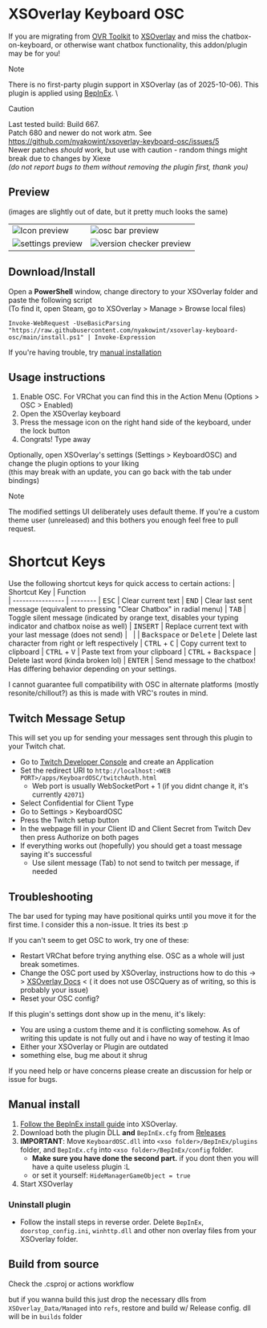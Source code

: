 # XSOverlay Keyboard OSC

If you are migrating from [OVR Toolkit](https://store.steampowered.com/app/1068820/OVR_Toolkit/) to [XSOverlay](https://store.steampowered.com/app/1173510/XSOverlay/) and miss the chatbox-on-keyboard, or otherwise want chatbox functionality, this addon/plugin may be for you!
  
> [!NOTE]
> There is no first-party plugin support in XSOverlay (as of 2025-10-06). This plugin is applied using [BepInEx](https://docs.bepinex.dev/index.html). \

> [!CAUTION]
> Last tested build: Build 667. \
> Patch 680 and newer do not work atm. See https://github.com/nyakowint/xsoverlay-keyboard-osc/issues/5 \
> Newer patches *should* work, but use with caution - random things might break due to changes by Xiexe \
> *(do not report bugs to them without removing the plugin first, thank you)*

## Preview

(images are slightly out of date, but it pretty much looks the same)

|                                                                                                                               |                                                                                                                                      |
|-------------------------------------------------------------------------------------------------------------------------------|--------------------------------------------------------------------------------------------------------------------------------------|
| ![Icon preview](https://github.com/nyakowint/xsoverlay-keyboard-osc/assets/24845294/d43accef-d457-4d00-8b1f-3754e1edaa74)     | ![osc bar preview](https://github.com/nyakowint/xsoverlay-keyboard-osc/assets/24845294/61d71541-1cda-4222-bdbf-8f96fa602e0b)         |
| ![settings preview](https://github.com/nyakowint/xsoverlay-keyboard-osc/assets/24845294/53179e68-1f21-46ec-89a7-9f3d649bbc14) | ![version checker preview](https://github.com/nyakowint/xsoverlay-keyboard-osc/assets/24845294/6aadbcc6-263c-443d-8ffb-fce062c2cbc9) |

## Download/Install

Open a **PowerShell** window, change directory to your XSOverlay folder and paste the following script \
(To find it, open Steam, go to XSOverlay > Manage > Browse local files)

```pwsh
Invoke-WebRequest -UseBasicParsing "https://raw.githubusercontent.com/nyakowint/xsoverlay-keyboard-osc/main/install.ps1" | Invoke-Expression
```

If you're having trouble, try [manual installation](#manual-installation)

## Usage instructions

1. Enable OSC. For VRChat you can find this in the Action Menu (Options > OSC > Enabled)
2. Open the XSOverlay keyboard
3. Press the message icon on the right hand side of the keyboard, under the lock button
4. Congrats! Type away

Optionally, open XSOverlay's settings (Settings > KeyboardOSC) and change the plugin options to your liking \
(this may break with an update, you can go back with the tab under bindings)

> [!NOTE]
> The modified settings UI deliberately uses default theme.
> If you're a custom theme user (unreleased) and this bothers you enough feel free to pull request.


# Shortcut Keys

Use the following shortcut keys for quick access to certain actions:
| Shortcut Key | Function   
| ---------------- | --------
| <kbd>ESC</kbd> | Clear current text
| <kbd>END</kbd> | Clear last sent message (equivalent to pressing "Clear Chatbox" in radial menu)
| <kbd>TAB</kbd> | Toggle silent message (indicated by orange text, disables your typing indicator and chatbox noise as well)
| <kbd>INSERT</kbd> | Replace current text with your last message (does not send)
| &nbsp; |
| <kbd>Backspace</kbd> or <kbd>Delete</kbd> | Delete last character from right or left respectively
| <kbd>CTRL</kbd> + <kbd>C</kbd> | Copy current text to clipboard
| <kbd>CTRL</kbd> + <kbd>V</kbd> | Paste text from your clipboard
| <kbd>CTRL</kbd> + <kbd>Backspace</kbd> | Delete last word (kinda broken lol)
| <kbd>ENTER</kbd> | Send message to the chatbox! Has differing behavior depending on your settings.

I cannot guarantee full compatibility with OSC in alternate platforms (mostly resonite/chillout?) as this is made with VRC's routes in mind.  

## Twitch Message Setup

This will set you up for sending your messages sent through this plugin to your Twitch chat.

- Go to [Twitch Developer Console](https://dev.twitch.tv/console) and create an Application
- Set the redirect URI to `http://localhost:<WEB PORT>/apps/KeyboardOSC/twitchAuth.html`
  - Web port is usually WebSocketPort + 1 (if you didnt change it, it's currently `42071`) 
- Select Confidential for Client Type
- Go to Settings > KeyboardOSC
- Press the Twitch setup button
- In the webpage fill in your Client ID and Client Secret from Twitch Dev then press Authorize on both pages
- If everything works out (hopefully) you should get a toast message saying it's successful
  - Use silent message (Tab) to not send to twitch per message, if needed

## Troubleshooting

The bar used for typing may have positional quirks until you move it for the first time. I consider this a
non-issue. It tries its best :p

If you can't seem to get OSC to work, try one of these:

- Restart VRChat before trying anything else. OSC as a whole will just break sometimes.
- Change the OSC port used by XSOverlay, instructions how to do this -> > [XSOverlay Docs](https://xsoverlay.vercel.app/commonissues#ports-bindings) < (
  it does not use OSCQuery as of writing, so this is probably your issue)
- Reset your OSC config?

If this plugin's settings dont show up in the menu, it's likely:

- You are using a custom theme and it is conflicting somehow. As of writing this update is not fully out and i have no
  way of testing it lmao
- Either your XSOverlay or Plugin are outdated
- something else, bug me about it shrug

If you need help or have concerns please create an discussion for help or issue for bugs.


## Manual install

1. [Follow the BepInEx install guide](https://docs.bepinex.dev/articles/user_guide/installation/index.html) into
   XSOverlay.
2. Download both the plugin DLL **and** `BepInEx.cfg` from [Releases](../../releases/latest)
3. **IMPORTANT**: Move `KeyboardOSC.dll` into `<xso folder>/BepInEx/plugins` folder,
   and `BepInEx.cfg` into `<xso folder>/BepInEx/config` folder.
    - **Make sure you have done the second part.** if you dont then you will have a quite useless plugin :L
    - or set it yourself: `HideManagerGameObject = true`
4. Start XSOverlay

### Uninstall plugin

- Follow the install steps in reverse order. Delete `BepInEx`, `doorstop_config.ini`, `winhttp.dll` and other non
  overlay files from your XSOverlay folder.

## Build from source

Check the .csproj or actions workflow

but if you wanna build this just drop the necessary dlls from `XSOverlay_Data/Managed` into `refs`, restore and build w/
Release config. dll will be in `builds` folder
